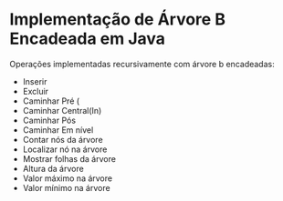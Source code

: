 # Implementação de Árvore B Encadeada em Java
Operações implementadas recursivamente com árvore b encadeadas:<br>
- Inserir<br>
- Excluir<br>
- Caminhar Pré (<br>
- Caminhar Central(In) <br>
- Caminhar Pós <br>
- Caminhar Em nível<br>
- Contar nós da árvore<br>
- Localizar nó na árvore<br>
- Mostrar folhas da árvore<br>
- Altura da árvore<br>
- Valor máximo na árvore<br>
- Valor mínimo na árvore<br>